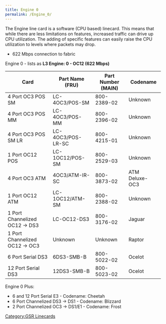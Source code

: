 ```yaml
---
title: Engine 0
permalink: /Engine_0/
---
```


The Engine line card is a software (CPU based) linecard. This means that while there are less limitations on features, increased traffic can drive up CPU utilization. The adding of specific features can easily raise the CPU utilization to levels where packets may drop.

-   622 Mbps connection to fabric

Engine 0 - lists as **L3 Engine: 0 - OC12 (622 Mbps)**

| Card                              | Part Name (FRU)   | Part Number (MAIN) | Codename       |
|-----------------------------------|-------------------|--------------------|----------------|
| 4 Port OC3 POS SM                 | LC-4OC3/POS-SM    | 800-2389-02        | Unknown        |
| 4 Port OC3 POS MM                 | LC-4OC3/POS-MM    | 800-2396-02        | Unknown        |
| 4 Port OC3 POS SM LR              | LC-4OC3/POS-LR-SC | 800-4215-01        | Unknown        |
| 1 Port OC12 POS                   | LC-1OC12/POS-SM   | 800-2529-03        | Unknown        |
| 4 Port OC3 ATM                    | 4OC3/ATM-IR-SC    | 800-3873-02        | ATM Deluxe-OC3 |
| 1 Port OC12 ATM                   | LC-1OC12/ATM-SM   | 800-2388-02        | Unknown        |
| 1 Port Channelized OC12 -&gt; DS3 | LC-OC12-DS3       | 800-3176-02        | Jaguar         |
| 1 Port Channelized OC12 -&gt; OC3 | Unknown           | Unknown            | Raptor         |
| 6 Port Serial DS3                 | 6DS3-SMB-B        | 800-5022-02        | Ocelot         |
| 12 Port Serial DS3                | 12DS3-SMB-B       | 800-5023-02        | Ocelot         |

Engine 0 Plus:

-   6 and 12 Port Serial E3 - Codename: Cheetah
-   6 Port Channelized DS3 -&gt; DS1 - Codename: Blizzard
-   2 Port Channelized OC3 -&gt; DS1/E1 - Codename: Frost

[Category:GSR Linecards](/Category:GSR_Linecards "wikilink")